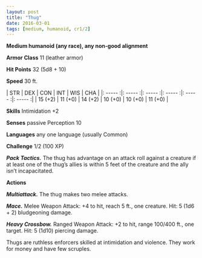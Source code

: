 ```yaml
---
layout: post
title: "Thug"
date: 2016-03-01
tags: [medium, humanoid, cr1/2]
---
```


**Medium humanoid (any race), any non-good alignment**

**Armor Class** 11 (leather armor)

**Hit Points** 32 (5d8 + 10)

**Speed** 30 ft.

|   STR   |   DEX   |   CON   |   INT   |   WIS   |   CHA   |
|: ----- :|: ----- :|: ----- :|: ----- :|: ----- :|: ----- :|
| 15 (+2) | 11 (+0) | 14 (+2) | 10 (+0) | 10 (+0) | 11 (+0) |

**Skills** Intimidation +2 

**Senses** passive Perception 10 

**Languages** any one language (usually Common) 

**Challenge** 1/2 (100 XP)

***Pack Tactics.*** The thug has advantage on an attack roll against a creature if at least one of the thug’s allies is within 5 feet of the creature and the ally isn’t incapacitated. 

**Actions**

***Multiattack.*** The thug makes two melee attacks. 

***Mace.*** Melee Weapon Attack: +4 to hit, reach 5 ft., one creature. Hit: 5 (1d6 + 2) bludgeoning damage.

***Heavy Crossbow.*** Ranged Weapon Attack: +2 to hit, range 100/400 ft., one target. Hit: 5 (1d10) piercing damage. 

Thugs are ruthless enforcers skilled at intimidation and violence. They work for money and have few scruples.